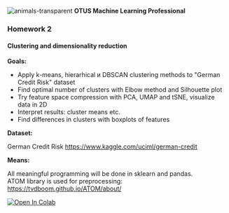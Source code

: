 ![animals-transparent](https://user-images.githubusercontent.com/73858914/148969208-90c4c165-61d6-4d6f-a766-5fd3e91a63a5.png)
**OTUS Machine Learning Professional**
### **Homework 2** 

#### Clustering and dimensionality reduction

**Goals:**  
- Apply k-means, hierarhical и DBSCAN clustering methods to "German Credit Risk" dataset  
- Find optimal number of clusters with Elbow method and Silhouette plot  
- Try feature space compression with PCA, UMAP and tSNE, visualize data in 2D  
- Interpret results: cluster means etc.  
- Find differences in clusters with boxplots of features  

**Dataset:**  

German Credit Risk https://www.kaggle.com/uciml/german-credit

**Means:**

All meaningful programming will be done in sklearn and pandas.  
ATOM library is used for preprocessing:  
https://tvdboom.github.io/ATOM/about/

<a href="https://colab.research.google.com/github/oort77/OTUS_PRO_HW2/blob/main/otus_pro_hw2_sklearn.ipynb" target="_parent"><img src="https://colab.research.google.com/assets/colab-badge.svg" alt="Open In Colab"/></a> 
